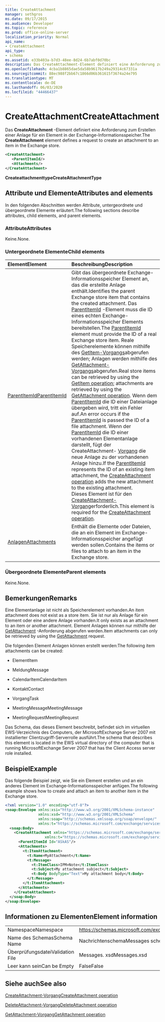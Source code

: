 ```yaml
---
title: CreateAttachment
manager: sethgros
ms.date: 09/17/2015
ms.audience: Developer
ms.topic: reference
ms.prod: office-online-server
localization_priority: Normal
api_name:
- CreateAttachment
api_type:
- schema
ms.assetid: e33b403a-b7d3-48ee-8d24-6b7abf0d70bc
description: Das CreateAttachment-Element definiert eine Anforderung zum Erstellen einer Anlage für ein Element in der Exchange-Informationsspeicher.
ms.openlocfilehash: 4cba1b8865dae5da58b9617b249a29314c67331a
ms.sourcegitcommit: 88ec988f2bb67c1866d06b361615f3674a24e795
ms.translationtype: MT
ms.contentlocale: de-DE
ms.lasthandoff: 06/03/2020
ms.locfileid: "44466437"
---
```

# <a name="createattachment"></a><span data-ttu-id="44b99-103">CreateAttachment</span><span class="sxs-lookup"><span data-stu-id="44b99-103">CreateAttachment</span></span>

<span data-ttu-id="44b99-104">Das **CreateAttachment** -Element definiert eine Anforderung zum Erstellen einer Anlage für ein Element in der Exchange-Informationsspeicher.</span><span class="sxs-lookup"><span data-stu-id="44b99-104">The **CreateAttachment** element defines a request to create an attachment to an item in the Exchange store.</span></span> 
  
```xml
<CreateAttachment>
   <ParentItemId/>
   <Attachments/>
</CreateAttachment>
```

 <span data-ttu-id="44b99-105">**Createattachmenttype**</span><span class="sxs-lookup"><span data-stu-id="44b99-105">**CreateAttachmentType**</span></span>
## <a name="attributes-and-elements"></a><span data-ttu-id="44b99-106">Attribute und Elemente</span><span class="sxs-lookup"><span data-stu-id="44b99-106">Attributes and elements</span></span>

<span data-ttu-id="44b99-107">In den folgenden Abschnitten werden Attribute, untergeordnete und übergeordnete Elemente erläutert.</span><span class="sxs-lookup"><span data-stu-id="44b99-107">The following sections describe attributes, child elements, and parent elements.</span></span>
  
### <a name="attributes"></a><span data-ttu-id="44b99-108">Attribute</span><span class="sxs-lookup"><span data-stu-id="44b99-108">Attributes</span></span>

<span data-ttu-id="44b99-109">Keine.</span><span class="sxs-lookup"><span data-stu-id="44b99-109">None.</span></span>
  
### <a name="child-elements"></a><span data-ttu-id="44b99-110">Untergeordnete Elemente</span><span class="sxs-lookup"><span data-stu-id="44b99-110">Child elements</span></span>

|<span data-ttu-id="44b99-111">**Element**</span><span class="sxs-lookup"><span data-stu-id="44b99-111">**Element**</span></span>|<span data-ttu-id="44b99-112">**Beschreibung**</span><span class="sxs-lookup"><span data-stu-id="44b99-112">**Description**</span></span>|
|:-----|:-----|
|[<span data-ttu-id="44b99-113">ParentItemId</span><span class="sxs-lookup"><span data-stu-id="44b99-113">ParentItemId</span></span>](parentitemid.md) <br/> |<span data-ttu-id="44b99-114">Gibt das übergeordnete Exchange-Informationsspeicher Element an, das die erstellte Anlage enthält.</span><span class="sxs-lookup"><span data-stu-id="44b99-114">Identifies the parent Exchange store item that contains the created attachment.</span></span> <span data-ttu-id="44b99-115">Das [ParentItemId](parentitemid.md) -Element muss die ID eines echten Exchange-Informationsspeicher Elements bereitstellen.</span><span class="sxs-lookup"><span data-stu-id="44b99-115">The [ParentItemId](parentitemid.md) element must provide the ID of a real Exchange store item.</span></span> <span data-ttu-id="44b99-116">Reale Speicherelemente können mithilfe des [GetItem-Vorgangs](getitem-operation.md)abgerufen werden; Anlagen werden mithilfe des [GetAttachment-Vorgangs](getattachment-operation.md)abgerufen.</span><span class="sxs-lookup"><span data-stu-id="44b99-116">Real store items can be retrieved by using the [GetItem operation](getitem-operation.md); attachments are retrieved by using the [GetAttachment operation](getattachment-operation.md).</span></span> <span data-ttu-id="44b99-117">Wenn dem [ParentItemId](parentitemid.md) die ID einer Dateianlage übergeben wird, tritt ein Fehler auf.</span><span class="sxs-lookup"><span data-stu-id="44b99-117">An error occurs if the [ParentItemId](parentitemid.md) is passed the ID of a file attachment.</span></span> <span data-ttu-id="44b99-118">Wenn der [ParentItemId](parentitemid.md) die ID einer vorhandenen Elementanlage darstellt, fügt der CreateAttachment- [Vorgang](createattachment-operation.md) die neue Anlage zu der vorhandenen Anlage hinzu.</span><span class="sxs-lookup"><span data-stu-id="44b99-118">If the [ParentItemId](parentitemid.md) represents the ID of an existing item attachment, the [CreateAttachment operation](createattachment-operation.md) adds the new attachment to the existing attachment.</span></span>  <br/> <span data-ttu-id="44b99-119">Dieses Element ist für den [CreateAttachment-Vorgang](createattachment-operation.md)erforderlich.</span><span class="sxs-lookup"><span data-stu-id="44b99-119">This element is required for the [CreateAttachment operation](createattachment-operation.md).</span></span>  <br/> |
|[<span data-ttu-id="44b99-120">Anlagen</span><span class="sxs-lookup"><span data-stu-id="44b99-120">Attachments</span></span>](attachments-ex15websvcsotherref.md) <br/> |<span data-ttu-id="44b99-121">Enthält die Elemente oder Dateien, die an ein Element im Exchange-Informationsspeicher angefügt werden sollen.</span><span class="sxs-lookup"><span data-stu-id="44b99-121">Contains the items or files to attach to an item in the Exchange store.</span></span>  <br/> |
   
### <a name="parent-elements"></a><span data-ttu-id="44b99-122">Übergeordnete Elemente</span><span class="sxs-lookup"><span data-stu-id="44b99-122">Parent elements</span></span>

<span data-ttu-id="44b99-123">Keine.</span><span class="sxs-lookup"><span data-stu-id="44b99-123">None.</span></span>
  
## <a name="remarks"></a><span data-ttu-id="44b99-124">Bemerkungen</span><span class="sxs-lookup"><span data-stu-id="44b99-124">Remarks</span></span>

<span data-ttu-id="44b99-125">Eine Elementanlage ist nicht als Speicherelement vorhanden.</span><span class="sxs-lookup"><span data-stu-id="44b99-125">An item attachment does not exist as a store item.</span></span> <span data-ttu-id="44b99-126">Sie ist nur als Anlage für ein Element oder eine andere Anlage vorhanden.</span><span class="sxs-lookup"><span data-stu-id="44b99-126">It only exists as an attachment to an item or another attachment.</span></span> <span data-ttu-id="44b99-127">Element Anlagen können nur mithilfe der [GetAttachment](getattachment.md) -Anforderung abgerufen werden.</span><span class="sxs-lookup"><span data-stu-id="44b99-127">Item attachments can only be retrieved by using the [GetAttachment](getattachment.md) request.</span></span> 
  
<span data-ttu-id="44b99-128">Die folgenden Element Anlagen können erstellt werden:</span><span class="sxs-lookup"><span data-stu-id="44b99-128">The following item attachments can be created:</span></span>
  
- <span data-ttu-id="44b99-129">Element</span><span class="sxs-lookup"><span data-stu-id="44b99-129">Item</span></span>
    
- <span data-ttu-id="44b99-130">Meldung</span><span class="sxs-lookup"><span data-stu-id="44b99-130">Message</span></span>
    
- <span data-ttu-id="44b99-131">CalendarItem</span><span class="sxs-lookup"><span data-stu-id="44b99-131">CalendarItem</span></span>
    
- <span data-ttu-id="44b99-132">Kontakt</span><span class="sxs-lookup"><span data-stu-id="44b99-132">Contact</span></span>
    
- <span data-ttu-id="44b99-133">Vorgang</span><span class="sxs-lookup"><span data-stu-id="44b99-133">Task</span></span>
    
- <span data-ttu-id="44b99-134">MeetingMessage</span><span class="sxs-lookup"><span data-stu-id="44b99-134">MeetingMessage</span></span>
    
- <span data-ttu-id="44b99-135">MeetingRequest</span><span class="sxs-lookup"><span data-stu-id="44b99-135">MeetingRequest</span></span>
    
<span data-ttu-id="44b99-136">Das Schema, das dieses Element beschreibt, befindet sich im virtuellen EWS-Verzeichnis des Computers, der MicrosoftExchange Server 2007 mit installierter Clientzugriff-Serverrolle ausführt.</span><span class="sxs-lookup"><span data-stu-id="44b99-136">The schema that describes this element is located in the EWS virtual directory of the computer that is running MicrosoftExchange Server 2007 that has the Client Access server role installed.</span></span>
  
## <a name="example"></a><span data-ttu-id="44b99-137">Beispiel</span><span class="sxs-lookup"><span data-stu-id="44b99-137">Example</span></span>

<span data-ttu-id="44b99-138">Das folgende Beispiel zeigt, wie Sie ein Element erstellen und an ein anderes Element im Exchange-Informationsspeicher anfügen.</span><span class="sxs-lookup"><span data-stu-id="44b99-138">The following example shows how to create and attach an item to another item in the Exchange store.</span></span>
  
```XML
<?xml version="1.0" encoding="utf-8"?>
<soap:Envelope xmlns:xsi="http://www.w3.org/2001/XMLSchema-instance"
               xmlns:xsd="http://www.w3.org/2001/XMLSchema"
               xmlns:soap="http://schemas.xmlsoap.org/soap/envelope/"
               xmlns:t="https://schemas.microsoft.com/exchange/services/2006/types">
  <soap:Body>
    <CreateAttachment xmlns="https://schemas.microsoft.com/exchange/services/2006/messages" 
                  xmlns:t="https://schemas.microsoft.com/exchange/services/2006/types">
      <ParentItemId Id="ASkAS"/>
      <Attachments>
        <t:ItemAttachment>
          <t:Name>MyAttachment</t:Name>
          <t:Message>
            <t:ItemClass>IPM>Note</t:ItemClass>
            <t:Subject>My attachment subject</t:Subject>
            <t:Body BodyType="Text">My attachment body</t:Body>
          </t:Message>
        </t:ItemAttachment>
      </Attachments>
    </CreateAttachment>
  </soap:Body>
</soap:Envelope>
```

## <a name="element-information"></a><span data-ttu-id="44b99-139">Informationen zu Elementen</span><span class="sxs-lookup"><span data-stu-id="44b99-139">Element information</span></span>

|||
|:-----|:-----|
|<span data-ttu-id="44b99-140">Namespace</span><span class="sxs-lookup"><span data-stu-id="44b99-140">Namespace</span></span>  <br/> |https://schemas.microsoft.com/exchange/services/2006/messages  <br/> |
|<span data-ttu-id="44b99-141">Name des Schemas</span><span class="sxs-lookup"><span data-stu-id="44b99-141">Schema Name</span></span>  <br/> |<span data-ttu-id="44b99-142">Nachrichtenschema</span><span class="sxs-lookup"><span data-stu-id="44b99-142">Messages schema</span></span>  <br/> |
|<span data-ttu-id="44b99-143">Überprüfungsdatei</span><span class="sxs-lookup"><span data-stu-id="44b99-143">Validation File</span></span>  <br/> |<span data-ttu-id="44b99-144">Messages. xsd</span><span class="sxs-lookup"><span data-stu-id="44b99-144">Messages.xsd</span></span>  <br/> |
|<span data-ttu-id="44b99-145">Leer kann sein</span><span class="sxs-lookup"><span data-stu-id="44b99-145">Can be Empty</span></span>  <br/> |<span data-ttu-id="44b99-146">False</span><span class="sxs-lookup"><span data-stu-id="44b99-146">False</span></span>  <br/> |
   
## <a name="see-also"></a><span data-ttu-id="44b99-147">Siehe auch</span><span class="sxs-lookup"><span data-stu-id="44b99-147">See also</span></span>



[<span data-ttu-id="44b99-148">CreateAttachment-Vorgang</span><span class="sxs-lookup"><span data-stu-id="44b99-148">CreateAttachment operation</span></span>](createattachment-operation.md)
  
[<span data-ttu-id="44b99-149">DeleteAttachment-Vorgang</span><span class="sxs-lookup"><span data-stu-id="44b99-149">DeleteAttachment operation</span></span>](deleteattachment-operation.md)
  
[<span data-ttu-id="44b99-150">GetAttachment-Vorgang</span><span class="sxs-lookup"><span data-stu-id="44b99-150">GetAttachment operation</span></span>](getattachment-operation.md)

